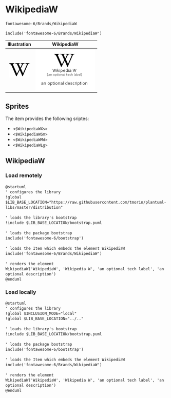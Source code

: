 # WikipediaW


```text
fontawesome-6/Brands/WikipediaW
```

```text
include('fontawesome-6/Brands/WikipediaW')
```



| Illustration | WikipediaW |
| :---: | :---: |
| ![illustration for Illustration](../../fontawesome-6/Brands/WikipediaW.png) | ![illustration for WikipediaW](../../fontawesome-6/Brands/WikipediaW.Local.png) |



## Sprites
The item provides the following sriptes:

- `<$WikipediaWXs>`
- `<$WikipediaWSm>`
- `<$WikipediaWMd>`
- `<$WikipediaWLg>`





## WikipediaW

### Load remotely
```plantuml
@startuml
' configures the library
!global $LIB_BASE_LOCATION="https://raw.githubusercontent.com/tmorin/plantuml-libs/master/distribution"

' loads the library's bootstrap
!include $LIB_BASE_LOCATION/bootstrap.puml

' loads the package bootstrap
include('fontawesome-6/bootstrap')

' loads the Item which embeds the element WikipediaW
include('fontawesome-6/Brands/WikipediaW')

' renders the element
WikipediaW('WikipediaW', 'Wikipedia W', 'an optional tech label', 'an optional description')
@enduml
```

### Load locally
```plantuml
@startuml
' configures the library
!global $INCLUSION_MODE="local"
!global $LIB_BASE_LOCATION="../.."

' loads the library's bootstrap
!include $LIB_BASE_LOCATION/bootstrap.puml

' loads the package bootstrap
include('fontawesome-6/bootstrap')

' loads the Item which embeds the element WikipediaW
include('fontawesome-6/Brands/WikipediaW')

' renders the element
WikipediaW('WikipediaW', 'Wikipedia W', 'an optional tech label', 'an optional description')
@enduml
```

